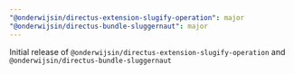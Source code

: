 ```yaml
---
"@onderwijsin/directus-extension-slugify-operation": major
"@onderwijsin/directus-bundle-sluggernaut": major
---
```


Initial release of `@onderwijsin/directus-extension-slugify-operation` and `@onderwijsin/directus-bundle-sluggernaut`
